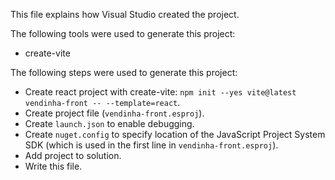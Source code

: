 This file explains how Visual Studio created the project.

The following tools were used to generate this project:
- create-vite

The following steps were used to generate this project:
- Create react project with create-vite: `npm init --yes vite@latest vendinha-front -- --template=react`.
- Create project file (`vendinha-front.esproj`).
- Create `launch.json` to enable debugging.
- Create `nuget.config` to specify location of the JavaScript Project System SDK (which is used in the first line in `vendinha-front.esproj`).
- Add project to solution.
- Write this file.
